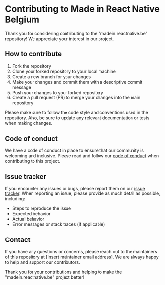 # Contributing to Made in React Native Belgium

Thank you for considering contributing to the "madein.reactnative.be" repository! We appreciate your interest in our project.

## How to contribute

1. Fork the repository
2. Clone your forked repository to your local machine
3. Create a new branch for your changes
4. Make your changes and commit them with a descriptive commit message
5. Push your changes to your forked repository
6. Create a pull request (PR) to merge your changes into the main repository

Please make sure to follow the code style and conventions used in the repository. Also, be sure to update any relevant documentation or tests when making changes.

## Code of conduct

We have a code of conduct in place to ensure that our community is welcoming and inclusive. Please read and follow our [code of conduct](CODE_OF_CONDUCT.md) when contributing to this project.

## Issue tracker

If you encounter any issues or bugs, please report them on our [issue tracker](https://github.com/easystreet-be/madein.reactnative.be/issues). When reporting an issue, please provide as much detail as possible, including:

- Steps to reproduce the issue
- Expected behavior
- Actual behavior
- Error messages or stack traces (if applicable)

## Contact

If you have any questions or concerns, please reach out to the maintainers of this repository at [insert maintainer email address]. We are always happy to help and support our contributors.

Thank you for your contributions and helping to make the "madein.reactnative.be" project better!
